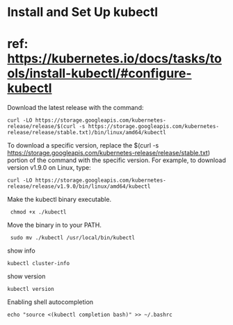 # Install and Set Up kubectl 
# ref: https://kubernetes.io/docs/tasks/tools/install-kubectl/#configure-kubectl

Download the latest release with the command:

    curl -LO https://storage.googleapis.com/kubernetes-release/release/$(curl -s https://storage.googleapis.com/kubernetes-release/release/stable.txt)/bin/linux/amd64/kubectl

To download a specific version, replace the $(curl -s https://storage.googleapis.com/kubernetes-release/release/stable.txt) portion of the command with the specific version.
For example, to download version v1.9.0 on Linux, type:

    curl -LO https://storage.googleapis.com/kubernetes-release/release/v1.9.0/bin/linux/amd64/kubectl

Make the kubectl binary executable.

     chmod +x ./kubectl

Move the binary in to your PATH.

     sudo mv ./kubectl /usr/local/bin/kubectl

show info

    kubectl cluster-info

show version

    kubectl version

Enabling shell autocompletion

    echo "source <(kubectl completion bash)" >> ~/.bashrc

